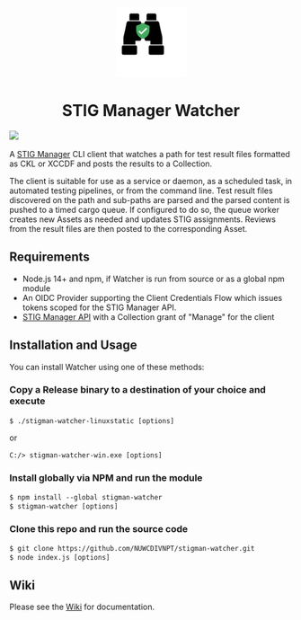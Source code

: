 <p align="center">
  <img width="125" src="https://raw.githubusercontent.com/NUWCDIVNPT/stigman-watcher/main/icon.svg">
</p>
<h1 align="center"> STIG Manager Watcher </h1>

<a href="https://npmjs.org/package/stigman-watcher"><img src="https://img.shields.io/badge/npm-1.2.2-green"></a>

A [STIG Manager](https://github.com/nuwcdivnpt/stig-manager) CLI client that watches a path for test result files formatted as CKL or XCCDF and posts the results to a Collection.

The client is suitable for use as a service or daemon, as a scheduled task, in automated testing pipelines, or from the command line. Test result files discovered on the path and sub-paths are parsed and the parsed content is pushed to a timed cargo queue. If configured to do so, the queue worker creates new Assets as needed and updates STIG assignments. Reviews from the result files are then posted to the corresponding Asset.

## Requirements
- Node.js 14+ and npm, if Watcher is run from source or as a global npm module
- An OIDC Provider supporting the Client Credentials Flow which issues tokens scoped for the STIG Manager API.
- [STIG Manager API](https://github.com/nuwcdivnpt/stig-manager) with a Collection grant of "Manage" for the client

## Installation and Usage

You can install Watcher using one of these methods:

### Copy a Release binary to a destination of your choice and execute
```
$ ./stigman-watcher-linuxstatic [options]
```
or
```
C:/> stigman-watcher-win.exe [options]
``` 
### Install globally via NPM and run the module 
```
$ npm install --global stigman-watcher
$ stigman-watcher [options]
```

### Clone this repo and run the source code
```
$ git clone https://github.com/NUWCDIVNPT/stigman-watcher.git
$ node index.js [options]
```

## Wiki

Please see the [Wiki](https://github.com/nuwcdivnpt/stigman-watcher/wiki) for documentation.
